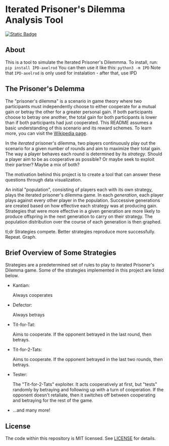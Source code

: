 # Iterated Prisoner's Dilemma Analysis Tool

[![Static Badge](https://badgen.net/pypi/v/IPD-axelrod?icon&color=green)](https://pypi.org/project/IPD-axelrod/)

## About

This is a tool to simulate the Iterated Prisoner's Dilemmma. To install, run: 
    `pip install IPD-axelrod`
You can then use it like this:
    `python3 -m IPD`
    Note that `IPD-axelrod` is only used for instalation - after that, use IPD

## The Prisoner's Delemma
The "prisoner's dilemma" is a scenario in game theory where two participants must independently choose to either cooperate for a mutual gain or betray the other for a greater personal gain. If both participants choose to betray one another, the total gain for both participants is lower than if both participants had just cooperated. This README assumes a basic understanding of this scenario and its reward schemes. To learn more, you can visit the [Wikipedia page](https://en.wikipedia.org/wiki/Prisoner%27s_dilemma).

In the _iterated_ prisoner's dilemma, two players continuously play out the scenario for a given number of rounds and aim to maximize their total gain. The way a player behaves each round is determined by its _strategy_. Should a player aim to be as cooperative as possible? Or maybe seek to exploit their partner? Maybe a mix of both?

The motivation behind this project is to create a tool that can answer these questions through data visualization.

An initial "population", consisting of players each with its own strategy, plays the iterated prisoner's dilemma game. In each _generation_, each player plays against every other player in the population. Successive generations are created based on how effective each strategy was at producing gain. Strategies that were more effective in a given generation are more likely to produce offspring in the next generation to carry on their strategy. The population distribution over the course of each generation is then graphed.
  
tl;dr Strategies compete. Better strategies reproduce more successfully. Repeat. Graph.
 
## Brief Overview of Some Strategies
Strategies are a predetermined set of rules to play to iterated Prisoner's Dilemma game. Some of the strategies implemented in this project are listed below.
  * Kantian: 
  
     Always cooperates
     
  * Defector:
  
     Always betrays
     
  * Tit-for-Tat:
  
     Aims to cooperate. If the opponent betrayed in the last round, then betrays.
     
  * Tit-for-2-Tats:
  
     Aims to cooperate. If the opponent betrayed in the last two rounds, then betrays.
  
  * Tester: 
  
     The "Tit-for-2-Tats" exploiter. It acts cooperatively at first, but "tests" randomly by betraying and following up with a turn of cooperation. If the opponent doesn't retaliate, then it switches off between cooperating and betraying for the rest of the game.
  
  * ...and many more!

## License
The code within this repository is MIT licensed. See [LICENSE](./LICENSE) for details.

